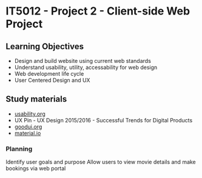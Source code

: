# IT5012 - Project 2 - Client-side Web Project
## Learning Objectives
- Design and build website using current web standards
- Understand usability, utility, accessability for web design
- Web development life cycle
- User Centered Design and UX

## Study materials 
- [usability.org](usability.org)
- UX Pin - UX Design 2015/2016 - Successful Trends for Digital Products
- [goodui.org](goodui.org)
- [material.io](material.io)

### Planning
 Identify user goals and purpose
 Allow users to view movie details and make bookings via web portal
 

 
